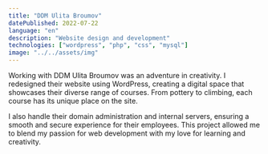 ```yaml
---
title: "DDM Ulita Broumov"
datePublished: 2022-07-22
language: "en"
description: "Website design and development"
technologies: ["wordpress", "php", "css", "mysql"]
image: "../../assets/img"
---
```


Working with DDM Ulita Broumov was an adventure in creativity. I redesigned their website using WordPress, creating a digital space that showcases their diverse range of courses. From pottery to climbing, each course has its unique place on the site.

I also handle their domain administration and internal servers, ensuring a smooth and secure experience for their employees. This project allowed me to blend my passion for web development with my love for learning and creativity.
